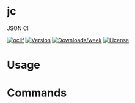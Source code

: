jc
==

JSON Cli

[![oclif](https://img.shields.io/badge/cli-oclif-brightgreen.svg)](https://oclif.io)
[![Version](https://img.shields.io/npm/v/jc.svg)](https://npmjs.org/package/jc)
[![Downloads/week](https://img.shields.io/npm/dw/jc.svg)](https://npmjs.org/package/jc)
[![License](https://img.shields.io/npm/l/jc.svg)](https://github.com/https://github.com/t-tonchim/jc/blob/master/package.json)

<!-- toc -->
# Usage
<!-- usage -->
# Commands
<!-- commands -->
